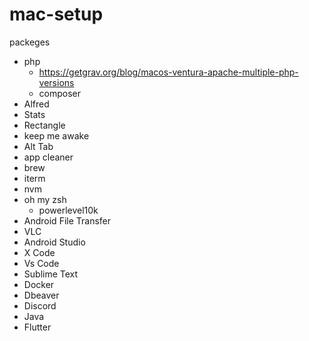 # mac-setup

packeges
  - php
    - https://getgrav.org/blog/macos-ventura-apache-multiple-php-versions
    - composer
  - Alfred
  - Stats
  - Rectangle
  - keep me awake
  - Alt Tab
  - app cleaner
  - brew 
  - iterm
  - nvm
  - oh my zsh
    - powerlevel10k
  - Android File Transfer
  - VLC
  - Android Studio
  - X Code
  - Vs Code
  - Sublime Text
  - Docker
  - Dbeaver
  - Discord
  - Java
  - Flutter
  
